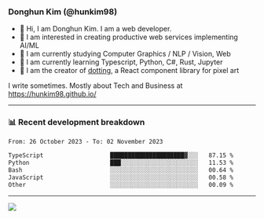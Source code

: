 ### Donghun Kim (@hunkim98)

- 👋 Hi, I am Donghun Kim. I am a web developer. 
- 🤔 I am interested in creating productive web services implementing AI/ML
- 🔭 I am currently studying Computer Graphics / NLP / Vision, Web 
- 🌱 I am currently learning Typescript, Python, C#, Rust, Jupyter
- 🎨 I am the creator of [dotting](https://github.com/hunkim98/dotting), a React component library for pixel art

I write sometimes. Mostly about Tech and Business at https://hunkim98.github.io/

---
### 📊 Recent development breakdown
<!--START_SECTION:waka-->

```txt
From: 26 October 2023 - To: 02 November 2023

TypeScript                   █████████████████████▓░░░   87.15 %
Python                       ███░░░░░░░░░░░░░░░░░░░░░░   11.53 %
Bash                         ░░░░░░░░░░░░░░░░░░░░░░░░░   00.64 %
JavaScript                   ░░░░░░░░░░░░░░░░░░░░░░░░░   00.58 %
Other                        ░░░░░░░░░░░░░░░░░░░░░░░░░   00.09 %
```

<!--END_SECTION:waka-->
---

<!-- <div align='center'> -->
  <img align="center" src="https://github-readme-stats.vercel.app/api?username=hunkim98&theme=dark&show_icons=true"/>
<!-- </div> -->
<!--
**hunkim98/hunkim98** is a ✨ _special_ ✨ repository because its `README.md` (this file) appears on your GitHub profile.

Here are some ideas to get you started:

- 🔭 I’m currently working on ...
- 🌱 I’m currently learning ...
- 👯 I’m looking to collaborate on ...
- 🤔 I’m looking for help with ...
- 💬 Ask me about ...
- 📫 How to reach me: ...
- 😄 Pronouns: ...
- ⚡ Fun fact: ...
-->
